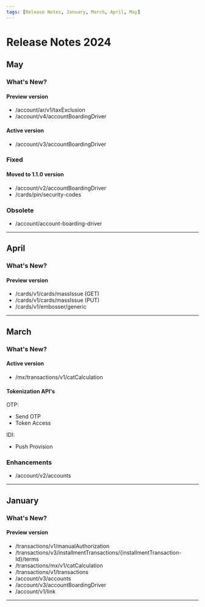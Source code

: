 ```yaml
---
tags: [Release Notes, January, March, April, May]
---
```


# Release Notes 2024

## May

### What's New?

#### Preview version

- /account/ar/v1/taxExclusion
- /account/v4/accountBoardingDriver

#### Active version

- /account/v3/accountBoardingDriver

### Fixed

#### Moved to 1.1.0 version

- /account/v2/accountBoardingDriver
- /cards/pin/security-codes

### Obsolete

- /account/account-boarding-driver

---

## April

### What's New?

#### Preview version

- /cards/v1/cards/massIssue (GET)
- /cards/v1/cards/massIssue (PUT)
- /cards/v1/embosser/generic

---

## March

### What's New?

#### Active version

- /mx/transactions/v1/catCalculation

#### Tokenization API's

OTP:

- Send OTP
- Token Access

IDI:

- Push Provision

### Enhancements

- /account/v2/accounts

---

## January 

### What's New?

#### Preview version

- /transactions/v1/manualAuthorization
- /transactions/v3/installmentTransactions/{installmentTransaction-Id}/terms
- /transactions/mx/v1/catCalculation
- /transactions/v1/transactions
- /account/v3/accounts
- /account/v3/accountBoardingDriver
- /account/v1/link

---
